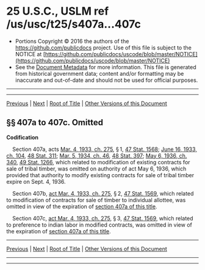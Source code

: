 ---
---

# 25 U.S.C., USLM ref /us/usc/t25/s407a...407c

* Portions Copyright © 2016 the authors of the https://github.com/publicdocs project.
  Use of this file is subject to the NOTICE at [https://github.com/publicdocs/uscode/blob/master/NOTICE](https://github.com/publicdocs/uscode/blob/master/NOTICE)
* See the [Document Metadata](././../../../..//README.md) for more information.
  This file is generated from historical government data; content and/or formatting may be inaccurate and out-of-date and should not be used for official purposes.

----------
----------

[Previous](./../../../..//us/usc/t25/ch12/m__us_usc_t25_s407.md) | [Next](./../../../..//us/usc/t25/ch12/m__us_usc_t25_s407d.md) | [Root of Title](./../../../../) | [Other Versions of this Document](https://publicdocs.github.io/go/links?ns=uslm&ref=%2Fus%2Fusc%2Ft25%2Fs407a...407c)

## §§ 407a to 407c. Omitted

 __Codification__ 

    Section 407a, acts [Mar. 4, 1933, ch. 275][/us/act/1933-03-04/ch275], § 1, [47 Stat. 1568][/us/stat/47/1568]; [June 16, 1933, ch. 104][/us/act/1933-06-16/ch104], [48 Stat. 311][/us/stat/48/311]; [Mar. 5, 1934, ch. 46][/us/act/1934-03-05/ch46], [48 Stat. 397][/us/stat/48/397]; [May 6, 1936, ch. 340][/us/act/1936-05-06/ch340], [49 Stat. 1266][/us/stat/49/1266], which related to modification of existing contracts for sale of tribal timber, was omitted on authority of act May 6, 1936, which provided that authority to modify existing contracts for sale of tribal timber expire on Sept. 4, 1936.

    Section 407b, [act Mar. 4, 1933, ch. 275][/us/act/1933-03-04/ch275], § 2, [47 Stat. 1569][/us/stat/47/1569], which related to modification of contracts for sale of timber to individual allottee, was omitted in view of the expiration of [section 407a of this title][/us/usc/t25/s407a].

    Section 407c, [act Mar. 4, 1933, ch. 275][/us/act/1933-03-04/ch275], § 3, [47 Stat. 1569][/us/stat/47/1569], which related to preference to indian labor in modified contracts, was omitted in view of the expiration of [section 407a of this title][/us/usc/t25/s407a].

----------

[Previous](./../../../..//us/usc/t25/ch12/m__us_usc_t25_s407.md) | [Next](./../../../..//us/usc/t25/ch12/m__us_usc_t25_s407d.md) | [Root of Title](./../../../../) | [Other Versions of this Document](https://publicdocs.github.io/go/links?ns=uslm&ref=%2Fus%2Fusc%2Ft25%2Fs407a...407c)

----------
----------

[/us/act/1933-03-04/ch275]: https://publicdocs.github.io/go/links?ns=uslm&ref=%2Fus%2Fact%2F1933-03-04%2Fch275
[/us/stat/47/1568]: https://publicdocs.github.io/go/links?ns=uslm&ref=%2Fus%2Fstat%2F47%2F1568
[/us/act/1933-06-16/ch104]: https://publicdocs.github.io/go/links?ns=uslm&ref=%2Fus%2Fact%2F1933-06-16%2Fch104
[/us/stat/48/311]: https://publicdocs.github.io/go/links?ns=uslm&ref=%2Fus%2Fstat%2F48%2F311
[/us/act/1934-03-05/ch46]: https://publicdocs.github.io/go/links?ns=uslm&ref=%2Fus%2Fact%2F1934-03-05%2Fch46
[/us/stat/48/397]: https://publicdocs.github.io/go/links?ns=uslm&ref=%2Fus%2Fstat%2F48%2F397
[/us/act/1936-05-06/ch340]: https://publicdocs.github.io/go/links?ns=uslm&ref=%2Fus%2Fact%2F1936-05-06%2Fch340
[/us/stat/49/1266]: https://publicdocs.github.io/go/links?ns=uslm&ref=%2Fus%2Fstat%2F49%2F1266
[/us/act/1933-03-04/ch275]: https://publicdocs.github.io/go/links?ns=uslm&ref=%2Fus%2Fact%2F1933-03-04%2Fch275
[/us/stat/47/1569]: https://publicdocs.github.io/go/links?ns=uslm&ref=%2Fus%2Fstat%2F47%2F1569
[/us/usc/t25/s407a]: https://publicdocs.github.io/go/links?ns=uslm&ref=%2Fus%2Fusc%2Ft25%2Fs407a
[/us/act/1933-03-04/ch275]: https://publicdocs.github.io/go/links?ns=uslm&ref=%2Fus%2Fact%2F1933-03-04%2Fch275
[/us/stat/47/1569]: https://publicdocs.github.io/go/links?ns=uslm&ref=%2Fus%2Fstat%2F47%2F1569
[/us/usc/t25/s407a]: https://publicdocs.github.io/go/links?ns=uslm&ref=%2Fus%2Fusc%2Ft25%2Fs407a


